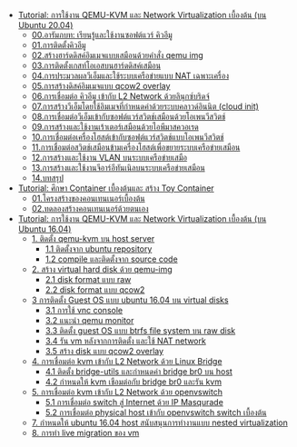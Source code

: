 <ul>
<li><a href="https://github.com/kasidit/runQemu/wiki">Tutorial: การใช้งาน QEMU-KVM และ Network Virtualization เบื้องต้น (บน Ubuntu 20.04)</a>
<ul>
<li><a href="https://github.com/kasidit/runQemu/wiki/00-introduction">00.อารัมภบท: เรียนรู้และใช้งานซอฟต์แวร์ คิวอีมู</a>
<li><a href="https://github.com/kasidit/runQemu/wiki/01-qemu-installation">01.การติดตั้งคิวอีมู</a>
<li><a href="https://github.com/kasidit/runQemu/wiki/02-using-qemu-img">02.สร้างฮาร์ดดิสค์อิมเมจแบบเสมือนด้วยคำสั่ง qemu img</a>
<li><a href="https://github.com/kasidit/runQemu/wiki/03-install-guest-OS">03.การติดตั้งเกสท์โอเอสบนฮาร์ดดิสค์เสมือน</a>
<li><a href="https://github.com/kasidit/runQemu/wiki/04-using-NAT-network">04.การประมวลผลวีเอ็มและใช้ระบบเครือข่ายแบบ NAT เฉพาะเครื่อง</a>
<li><a href="https://github.com/kasidit/runQemu/wiki/05-using-qcow2-overlay">05.การสร้างดิสค์อิมเมจแบบ qcow2 overlay</a>
<li><a href="https://github.com/kasidit/runQemu/wiki/06-Linux-bridge-network">06.การเชื่อมต่อ คิวอีมู เข้ากับ L2 Network ด้วยลินุกซ์บริดจ์</a>
<li><a href="https://github.com/kasidit/runQemu/wiki/07-using-cloud-init">07.การสร้างวีเอ็มโดยใช้อิมเมจที่กำหนดค่าด้วยระบบคลาวด์อินนิต (cloud init)</a>
<li><a href="https://github.com/kasidit/runQemu/wiki/08-openvswitch-network">08.การเชื่อมต่อวีเอ็มเข้ากับซอฟต์แวร์สวิตช์เสมือนด้วยโอเพนวีสวิตช์</a>
<li><a href="https://github.com/kasidit/runQemu/wiki/09-using-IP-masquarade">09.การสร้างและใช้งานเร้าเตอร์เสมือนด้วยไอพีมาสควอเรด</a>
<li><a href="https://github.com/kasidit/runQemu/wiki/10-ovs-connections">10.การเชื่อมต่อเครื่องโฮสต์เข้ากับซอฟต์แวร์สวิตช์แบบโอเพนวีสวิตช์</a>
<li><a href="https://github.com/kasidit/runQemu/wiki/11-connecting-bridges-across-hosts">11.การเชื่อมต่อสวิตช์เสมือนข้ามเครื่องโฮสต์เพื่อขยายระบบเครือข่ายเสมือน</a>
<li><a href="https://github.com/kasidit/runQemu/wiki/12-using-VLAN">12.การสร้างและใช้งาน VLAN บนระบบเครือข่ายเสมือ</a>
<li><a href="https://github.com/kasidit/runQemu/wiki/13-GRE-tunneling">13.การสร้างและใช้งานจีอาร์อีทันเนิลบนระบบเครือข่ายเสมือน</a>
<li><a href="https://github.com/kasidit/runQemu/wiki/14-summary">14.บทสรุป</a>
</ul>
<li><a href="https://github.com/kasidit/container-study/wiki">Tutorial: ศึกษา Container เบื้องต้นและ สร้าง Toy Container</a>
<ul>
<li><a href="https://github.com/kasidit/container-study/wiki/1-structure-of-container">01.โครงสร้างของคอนเทนเนอร์เบื้องต้น</a>
<li><a href="https://github.com/kasidit/container-study/wiki/2-build-a-toy-container">02.ทดลองสร้างคอนเทนเนอร์ด้วยตนเอง</a>
</ul>
<li><a href="https://github.com/kasidit/runQemu/blob/master/basic-qemu-on-ubuntu-16.04.md">Tutorial: การใช้งาน QEMU-KVM และ Network Virtualization เบื้องต้น (บน Ubuntu 16.04)</a>
<ul>
 <li> <a href="https://github.com/kasidit/runQemu/blob/master/basic-qemu-on-ubuntu-16.04.md#part1">1. ติดตั้ง qemu-kvm บน host server </a>
       <ul>
       <li> <a href="https://github.com/kasidit/runQemu/blob/master/basic-qemu-on-ubuntu-16.04.md#part1-1">1.1 ติดตั้งจาก ubuntu repository</a>
       <li> <a href="https://github.com/kasidit/runQemu/blob/master/basic-qemu-on-ubuntu-16.04.md#part1-2">1.2 compile และติดตั้งจาก source code</a>
      </ul>
 <li> <a href="https://github.com/kasidit/runQemu/blob/master/basic-qemu-on-ubuntu-16.04.md#part2">2. สร้าง virtual hard disk ด้วย qemu-img</a> 
      <ul>
       <li> <a href="https://github.com/kasidit/runQemu/blob/master/basic-qemu-on-ubuntu-16.04.md#part2-2">2.1 disk format แบบ raw</a>
       <li> <a href="https://github.com/kasidit/runQemu/blob/master/basic-qemu-on-ubuntu-16.04.md#part2-1">2.2 disk format แบบ qcow2</a>
      </ul>
<li> <a href="https://github.com/kasidit/runQemu/blob/master/basic-qemu-on-ubuntu-16.04.md#part3">3 การติดตั้ง Guest OS แบบ ubuntu 16.04 บน virtual disks</a> 
      <ul>
       <li> <a href="https://github.com/kasidit/runQemu/blob/master/basic-qemu-on-ubuntu-16.04.md#part3-1">3.1 การใช้ vnc console</a>
       <li> <a href="https://github.com/kasidit/runQemu/blob/master/basic-qemu-on-ubuntu-16.04.md#part3-2">3.2 แนะนำ qemu monitor</a>
       <li> <a href="https://github.com/kasidit/runQemu/blob/master/basic-qemu-on-ubuntu-16.04.md#part3-3">3.3 ติดตั้ง guest OS แบบ btrfs file system บน raw disk</a>
       <li> <a href="https://github.com/kasidit/runQemu/blob/master/basic-qemu-on-ubuntu-16.04.md#part3-4">3.4 รัน vm หลังจากการติดตั้ง และใช้ NAT network</a>
       <li> <a href="https://github.com/kasidit/runQemu/blob/master/basic-qemu-on-ubuntu-16.04.md#part3-5">3.5 สร้าง disk แบบ qcow2 overlay</a>
      </ul>
<li> <a href="#part4">4. การเชื่อมต่อ kvm เข้ากับ L2 Network ด้วย Linux Bridge</a>
      <ul>
       <li> <a href="https://github.com/kasidit/runQemu/blob/master/basic-qemu-on-ubuntu-16.04.md#part4-1">4.1 ติดตั้ง bridge-utils และกำหนดค่า bridge br0 บน host</a>
       <li> <a href="https://github.com/kasidit/runQemu/blob/master/basic-qemu-on-ubuntu-16.04.md#part4-2">4.2 กำหนดให้ kvm เชือมต่อกับ bridge br0 และรัน kvm</a>
      </ul>
<li> <a href="https://github.com/kasidit/runQemu/blob/master/basic-qemu-on-ubuntu-16.04.md#part5">5. การเชื่อมต่อ kvm เข้ากับ L2 Network ด้วย openvswitch</a> 
      <ul>
       <li> <a href="https://github.com/kasidit/runQemu/blob/master/basic-qemu-on-ubuntu-16.04.md#part5-1">5.1 การเชื่อมต่อ switch สู่ Internet ด้วย IP Masqurade</a>
       <li> <a href="https://github.com/kasidit/runQemu/blob/master/basic-qemu-on-ubuntu-16.04.md#part5-2">5.2 การเชื่อมต่อ physical host เข้ากับ openvswitch switch เบื้องต้น</a>
      </ul>
<li> <a href="https://github.com/kasidit/runQemu/blob/master/basic-qemu-on-ubuntu-16.04.md#part7">7. กำหนดให้ ubuntu 16.04 host สนับสนุนการทำงานแบบ nested virtualization</a>
<li> <a href="https://github.com/kasidit/runQemu/blob/master/basic-qemu-on-ubuntu-16.04.md#part8">8. การทำ live migration ของ vm</a> <br>
</ul>
</ul>
